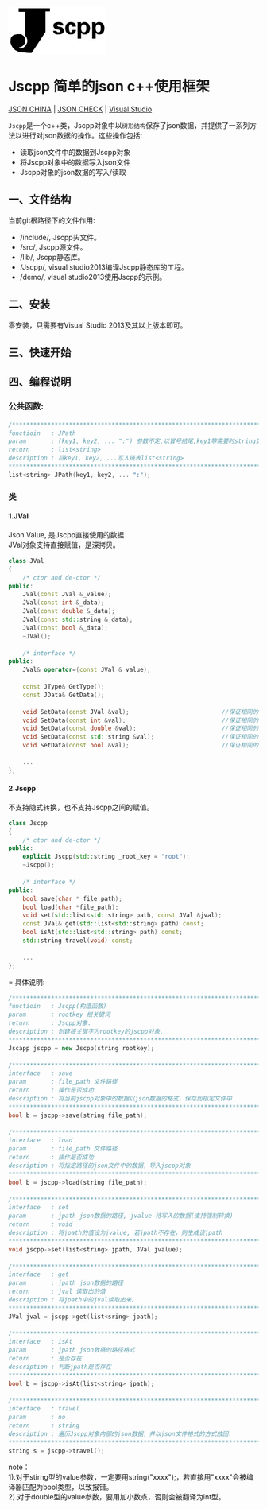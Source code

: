 ![](https://github.com/lsj9383/jscpp/blob/master/icon/jscpp.jpg?raw=true)
# Jscpp 简单的json c++使用框架

[JSON CHINA](http://www.json.org.cn/) | [JSON CHECK](http://www.bejson.com/) | [Visual Studio](https://www.visualstudio.com/zh-cn/)

`Jscpp`是一个c++类，Jscpp对象中以`树形结构`保存了json数据，并提供了一系列方法以进行对json数据的操作。这些操作包括:<br>
* 读取json文件中的数据到Jscpp对象
* 将Jscpp对象中的数据写入json文件
* Jscpp对象的json数据的写入/读取

## 一、文件结构
当前git根路径下的文件作用:<br>
* /include/, Jscpp头文件。
* /src/, Jscpp源文件。
* /lib/, Jscpp静态库。
* /Jscpp/, visual studio2013编译Jscpp静态库的工程。
* /demo/, visual studio2013使用Jscpp的示例。<br>

## 二、安装
零安装，只需要有Visual Studio 2013及其以上版本即可。

## 三、快速开始

## 四、编程说明
### 公共函数:
```cpp
/***************************************************************************************
functioin 	: JPath
param		: (key1, key2, ... ":") 参数不定,以冒号结尾,key1等需要时string类型
return 		: list<string>
description	: 将key1, key2, ...写入链表list<string>
*****************************************************************************************/
list<string> JPath(key1, key2, ... ":");
```

### 类
#### 1.JVal
Json Value, 是Jscpp直接使用的数据<br>
JVal对象支持直接赋值，是深拷贝。
```cpp
class JVal
{
	/* ctor and de-ctor */
public:
	JVal(const JVal &_value);
	JVal(const int &_data);
	JVal(const double &_data);
	JVal(const std::string &_data);
	JVal(const bool &_data);
	~JVal();
	
	/* interface */
public:
	JVal& operator=(const JVal &_value);

	const JType& GetType();
	const JData& GetData();

	void SetData(const JVal &val);							//保证相同的独立的JVal值.
	void SetData(const int &val);							//保证相同的独立的double值.
	void SetData(const double &val);						//保证相同的独立的double值.
	void SetData(const std::string &val);					//保证相同的独立的string值.
	void SetData(const bool &val);							//保证相同的独立的bool值.
	
	...
};
```
#### 2.Jscpp
不支持隐式转换，也不支持Jscpp之间的赋值。
```cpp
class Jscpp
{
	/* ctor and de-ctor */
public:
	explicit Jscpp(std::string _root_key = "root");
	~Jscpp();
	
	/* interface */
public:
	bool save(char * file_path);
	bool load(char *file_path);
	void set(std::list<std::string> path, const JVal &jval);
	const JVal& get(std::list<std::string> path) const;
	bool isAt(std::list<std::string> path) const;
	std::string travel(void) const;
	
	...
};
```
=
具体说明:
```cpp
/***************************************************************************************
functioin 	: Jscpp(构造函数)
param		: rootkey 根关键词
return 		: Jscpp对象.
description	: 创建根关键字为rootkey的jscpp对象.
*****************************************************************************************/
Jscapp jscpp = new Jscpp(string rootkey);

/***************************************************************************************
interface 	: save
param		: file_path 文件路径
return 		: 操作是否成功
description	: 将当前jscpp对象中的数据以json数据的格式，保存到指定文件中
*****************************************************************************************/
bool b = jscpp->save(string file_path);

/***************************************************************************************
interface 	: load
param		: file_path 文件路径
return 		: 操作是否成功
description	: 将指定路径的json文件中的数据，导入jscpp对象
*****************************************************************************************/
bool b = jscpp->load(string file_path);

/***************************************************************************************
interface 	: set
param		: jpath json数据的路径, jvalue 待写入的数据(支持强制转换)
return 		: void
description	: 将jpath的值设为jvalue, 若jpath不存在，则生成该jpath
*****************************************************************************************/
void jscpp->set(list<string> jpath, JVal jvalue);

/***************************************************************************************
interface 	: get
param		: jpath json数据的路径
return 		: jval 读取出的值
description	: 将jpath中的jval读取出来。
*****************************************************************************************/
JVal jval = jscpp->get(list<sring> jpath);

/***************************************************************************************
interface 	: isAt
param		: jpath json数据的路径格式
return 		: 是否存在
description	: 判断jpath是否存在
*****************************************************************************************/
bool b = jscpp->isAt(list<string> jpath);

/***************************************************************************************
interface 	: travel
param		: no
return 		: string 
description	: 遍历Jscpp对象内部的json数据，并以json文件格式的方式放回.
*****************************************************************************************/
string s = jscpp->travel();
```

		
note：<br>
	1).对于stirng型的value参数，一定要用string("xxxx");，若直接用"xxxx"会被编译器匹配为bool类型，以致报错。<br>
	2).对于double型的value参数，要用加小数点，否则会被翻译为int型。<br>
	
